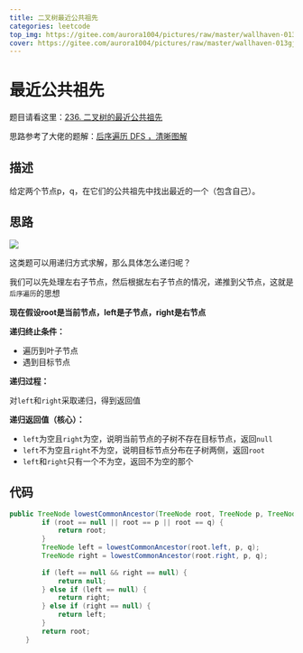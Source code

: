 ```yaml
---
title: 二叉树最近公共祖先
categories: leetcode
top_img: https://gitee.com/aurora1004/pictures/raw/master/wallhaven-013gj1.jpg
cover: https://gitee.com/aurora1004/pictures/raw/master/wallhaven-013gj1.jpg
---
```


# 最近公共祖先

题目请看这里：[236. 二叉树的最近公共祖先](https://leetcode-cn.com/problems/lowest-common-ancestor-of-a-binary-tree/)

思路参考了大佬的题解：[后序遍历 DFS ，清晰图解](https://leetcode-cn.com/problems/lowest-common-ancestor-of-a-binary-tree/solution/236-er-cha-shu-de-zui-jin-gong-gong-zu-xian-hou-xu/)

## 描述

给定两个节点p，q，在它们的公共祖先中找出最近的一个（包含自己）。

## 思路

![](https://gitee.com/aurora1004/pictures/raw/master/Snipaste_2021-04-27_11-23-17.png)

这类题可以用递归方式求解，那么具体怎么递归呢？

我们可以先处理左右子节点，然后根据左右子节点的情况，递推到父节点，这就是`后序遍历`的思想

**现在假设root是当前节点，left是子节点，right是右节点**

**递归终止条件：**

- 遍历到叶子节点
- 遇到目标节点

**递归过程：**

对`left`和`right`采取递归，得到返回值

**递归返回值（核心）：**

- `left`为空且`right`为空，说明当前节点的子树不存在目标节点，返回`null`
- `left`不为空且`right`不为空，说明目标节点分布在子树两侧，返回`root`
- `left`和`right`只有一个不为空，返回不为空的那个

## 代码

```java
public TreeNode lowestCommonAncestor(TreeNode root, TreeNode p, TreeNode q) {
        if (root == null || root == p || root == q) {
            return root;
        }
        TreeNode left = lowestCommonAncestor(root.left, p, q);
        TreeNode right = lowestCommonAncestor(root.right, p, q);
 
        if (left == null && right == null) {
            return null;
        } else if (left == null) {
            return right;
        } else if (right == null) {
            return left;
        }
        return root;
    }
```

